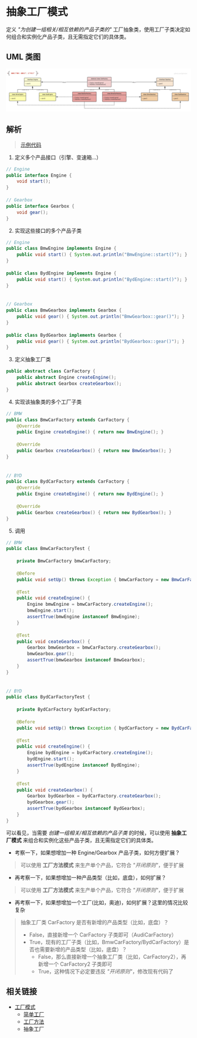 # 抽象工厂模式
定义 *"为创建一组相关/相互依赖的产品子类的"* 工厂抽象类，使用工厂子类决定如何组合和实例化产品子类，且无需指定它们的具体类。

## UML 类图
![simpleFactory_singl](https://github.com/goindow/designPattern/blob/master/doc/factoryPattern/UML/abstractFactory.png?raw=true)

## 解析
> [示例代码](https://github.com/goindow/designPattern/tree/master/src/main/java/com/goindow/design/create/factory/abs)

1. 定义多个产品接口（引擎、变速箱...）
```java
// Engine
public interface Engine {
    void start();
}

// Gearbox
public interface Gearbox {
    void gear();
}
``` 

2. 实现这些接口的多个产品子类
```java
// Engine
public class BmwEngine implements Engine {
    public void start() { System.out.println("BmwEngine::start()"); }
}

public class BydEngine implements Engine {
    public void start() { System.out.println("BydEngine::start()"); }
}


// Gearbox
public class BmwGearbox implements Gearbox {
    public void gear() { System.out.println("BmwGearbox::gear()"); }
}

public class BydGearbox implements Gearbox {
    public void gear() { System.out.println("BydGearbox::gear()"); }
}
```

3. 定义抽象工厂类
```java
public abstract class CarFactory {
    public abstract Engine createEngine();
    public abstract Gearbox createGearbox();
}
```

4. 实现该抽象类的多个工厂子类
```java
// BMW
public class BmwCarFactory extends CarFactory {
    @Override
    public Engine createEngine() { return new BmwEngine(); }

    @Override
    public Gearbox createGearbox() { return new BmwGearbox(); }
}


// BYD
public class BydCarFactory extends CarFactory {
    @Override
    public Engine createEngine() { return new BydEngine(); }

    @Override
    public Gearbox createGearbox() { return new BydGearbox(); }
}
```

5. 调用
```java
// BMW
public class BmwCarFactoryTest {

    private BmwCarFactory bmwCarFactory;

    @Before
    public void setUp() throws Exception { bmwCarFactory = new BmwCarFactory(); }

    @Test
    public void createEngine() {
        Engine bmwEngine = bmwCarFactory.createEngine();
        bmwEngine.start();
        assertTrue(bmwEngine instanceof BmwEngine);
    }

    @Test
    public void ceateGearbox() {
        Gearbox bmwGearbox = bmwCarFactory.createGearbox();
        bmwGearbox.gear();
        assertTrue(bmwGearbox instanceof BmwGearbox);
    }
}


// BYD
public class BydCarFactoryTest {

    private BydCarFactory bydCarFactory;

    @Before
    public void setUp() throws Exception { bydCarFactory = new BydCarFactory(); }

    @Test
    public void createEngine() {
        Engine bydEngine = bydCarFactory.createEngine();
        bydEngine.start();
        assertTrue(bydEngine instanceof BydEngine);
    }

    @Test
    public void createGearbox() {
        Gearbox bydGearbox = bydCarFactory.createGearbox();
        bydGearbox.gear();
        assertTrue(bydGearbox instanceof BydGearbox);
    }
}
```

可以看见，当需要 *创建一组相关/相互依赖的产品子类* 的时候，可以使用 **抽象工厂模式** 来组合和实例化这些产品子类，且无需指定它们的具体类。

- 考察一下，如果想增加一种 Engine/Gearbox 产品子类，如何方便扩展？
> 可以使用 **工厂方法模式** 来生产单个产品，它符合 *"开闭原则"*，便于扩展

- 再考察一下，如果想增加一种产品类型（比如，底盘），如何扩展？
> 可以使用 **工厂方法模式** 来生产单个产品，它符合 *"开闭原则"*，便于扩展

- 再考察一下，如果想增加一个工厂(比如，奥迪)，如何扩展？这里的情况比较复杂
> 抽象工厂类 CarFactory 是否有新增的产品类型（比如，底盘）？
> - False，直接新增一个 CarFactory 子类即可（AudiCarFactory）
> - True，现有的工厂子类（比如，BmwCarFactory/BydCarFactory）是否也需要新增的产品类型（比如，底盘）？
>   - False，那么直接新增一个抽象工厂类（比如，CarFactory2），再新增一个 CarFactory2 子类即可
>   - True，这种情况下必定要违反 *"开闭原则"*，修改现有代码了

## 相关链接
- [工厂模式](https://github.com/goindow/designPattern/blob/master/doc/factoryPattern/FactoryPattern.md)
  - [简单工厂](https://github.com/goindow/designPattern/blob/master/doc/factoryPattern/SimpleFactoryPattern.md)
  - [工厂方法](https://github.com/goindow/designPattern/blob/master/doc/factoryPattern/FactoryMethodPattern.md)
  - 抽象工厂


